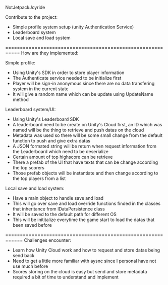 NotJetpackJoyride

Contribute to the project:
- Simple profile system setup (unity Authentication Service)
- Leaderboard system
- Local save and load system

===========================================================
How are they implemented:

Simple profile:
- Using Unity's SDK in order to store player information
- The Authenticate service needed to be initialize first
- Player will be sign-in anonymous since there are no data transfering system in the current state
- It will give a random name which can be update using UpdateName method

Leaderboard system/UI:
- Using Unity's Leaderboard SDK
- A leaderboard need to be create on Unity's Cloud first, an ID which was named will be the thing to retrieve and push datas on the cloud
- Metadata was used so there will be some small change from the default function to push and give extra datas
- A JSON formated string will be return when request information from the Leaderboard which need to be deserialize
- Certain amount of top highscore can be retrieve
- There a prefab of the UI that have texts that can be change according the top scorers
- Those prefab objects will be instantiate and then change according to the top players from a list

Local save and load system:
- Have a main object to handle save and load
- This will go over save and load override functions finded in the classes that inheritance from IDataPersistence class
- It will be saved to the default path for different OS
- This will be inititalize everytime the game start to load the datas that been saved before

============================================================
Challenges encounter:
- Learn how Unity Cloud work and how to request and store datas being send back
- Need to get a little more familiar with aysnc since I personal have not use much before
- Scores storing on the cloud is easy but send and store metadata required a bit of time to understand and implement